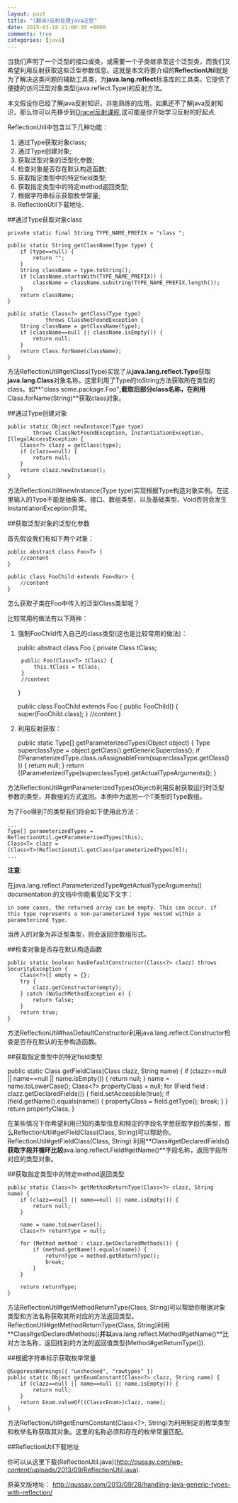 ```yaml
---
layout: post
title: "(翻译)反射处理java泛型"
date: 2015-03-18 21:08:30 +0800
comments: true
categories: [java]
---
```



当我们声明了一个泛型的接口或类，或需要一个子类继承至这个泛型类，而我们又希望利用反射获取这些泛型参数信息。这就是本文将要介绍的**ReflectionUtil**就是为了解决这类问题的辅助工具类，为**java.lang.reflect**标准库的工具类。它提供了便捷的访问泛型对象类型(java.reflect.Type)的反射方法。

本文假设你已经了解java反射知识，并能熟练的应用。如果还不了解java反射知识，那么你可以先移步到[Oracel反射课程](http://docs.oracle.com/javase/tutorial/reflect),这可能是你开始学习反射的好起点.

ReflectionUtil中包含以下几种功能：

1. 通过Type获取对象class;
2. 通过Type创建对象;
3. 获取泛型对象的泛型化参数;
4. 检查对象是否存在默认构造函数;
5. 获取指定类型中的特定field类型;
6. 获取指定类型中的特定method返回类型;
7. 根据字符串标示获取枚举常量;
8. ReflectionUtil下载地址.

##通过Type获取对象class


	private static final String TYPE_NAME_PREFIX = "class ";
	 
	public static String getClassName(Type type) {
	    if (type==null) {
	        return "";
	    }
	    String className = type.toString();
	    if (className.startsWith(TYPE_NAME_PREFIX)) {
	        className = className.substring(TYPE_NAME_PREFIX.length());
	    }
	    return className;
	}
	 
	public static Class<?> getClass(Type type) 
	            throws ClassNotFoundException {
	    String className = getClassName(type);
	    if (className==null || className.isEmpty()) {
	        return null;
	    }
	    return Class.forName(className);
	}


方法ReflectionUtil#getClass(Type)实现了从**java.lang.reflect.Type**获取**java.lang.Class**对象名称。这里利用了Type的toString方法获取所在类型的class。如**"class some.package.Foo"**,截取后部分class名称，在利用**Class.forName(String)**获取class对象。


##通过Type创建对象


	public static Object newInstance(Type type) 
	        throws ClassNotFoundException, InstantiationException, IllegalAccessException {
	    Class<?> clazz = getClass(type);
	    if (clazz==null) {
	        return null;
	    }
	    return clazz.newInstance();
	}


方法ReflectionUtil#newInstance(Type type)实现根据Type构造对象实例。在这里输入的Type不能是抽象类、接口、数组类型、以及基础类型、Void否则会发生InstantiationException异常。


##获取泛型对象的泛型化参数

首先假设我们有如下两个对象：


	public abstract class Foo<T> {
	    //content
	}

	public class FooChild extends Foo<Bar> {
	    //content
	} 



怎么获取子类在Foo中传入的泛型Class<T>类型呢？

比较常用的做法有以下两种：

1. 强制FooChild传入自己的class类型(这也是比较常用的做法)：


	public abstract class Foo<T> {
	    private Class<T> tClass;    

	    public Foo(Class<T> tClass) {
	        this.tClass = tClass;
	    }
	    //content
	}

	public class FooChild extends Foo<Bar> {
	    public FooChild() {
	        super(FooChild.class);
	    }
	    //content
	} 


2. 利用反射获取：


	public static Type[] getParameterizedTypes(Object object) {
	    Type superclassType = object.getClass().getGenericSuperclass();
	    if (!ParameterizedType.class.isAssignableFrom(superclassType.getClass())) {
	        return null;
	    }
	    return ((ParameterizedType)superclassType).getActualTypeArguments();
	}

	
方法ReflectionUtil#getParameterizedTypes(Object)利用反射获取运行时泛型参数的类型，并数组的方式返回。本例中为返回一个T类型的Type数组。

为了Foo得到T的类型我们将会如下使用此方法：


	...
	Type[] parameterizedTypes = ReflectionUtil.getParameterizedTypes(this);
	Class<T> clazz = (Class<T>)ReflectionUtil.getClass(parameterizedTypes[0]);
	...


**注意**:

在java.lang.reflect.ParameterizedType#getActualTypeArguments() documentation:的文档中你能看见如下文字：


	in some cases, the returned array can be empty. This can occur. if this type represents a non-parameterized type nested within a parameterized type.


当传入的对象为非泛型类型，则会返回空数组形式。


##检查对象是否存在默认构造函数


	public static boolean hasDefaultConstructor(Class<?> clazz) throws SecurityException {
	    Class<?>[] empty = {};
	    try {
	        clazz.getConstructor(empty);
	    } catch (NoSuchMethodException e) {
	        return false;
	    }
	    return true;
	}


方法ReflectionUtil#hasDefaultConstructor利用java.lang.reflect.Constructor检查是否存在默认的无参构造函数。

##获取指定类型中的特定field类型


public static Class<?> getFieldClass(Class<?> clazz, String name) {
    if (clazz==null || name==null || name.isEmpty()) {
        return null;
    }
    name = name.toLowerCase();
    Class<?> propertyClass = null;
    for (Field field : clazz.getDeclaredFields()) {
        field.setAccessible(true);
        if (field.getName().equals(name)) {
            propertyClass = field.getType();
            break;
        }
    }
    return propertyClass;
}


在某些情况下你希望利用已知的类型信息和特定的字段名字想获取字段的类型，那么ReflectionUtil#getFieldClass(Class<?>, String)可以帮助你。ReflectionUtil#getFieldClass(Class<?>, String) 利用**Class#getDeclaredFields()**获取字段并循环比较**ava.lang.reflect.Field#getName()**字段名称，返回字段所对应的类型对象。

##获取指定类型中的特定method返回类型


	public static Class<?> getMethodReturnType(Class<?> clazz, String name) {
	    if (clazz==null || name==null || name.isEmpty()) {
	        return null;
	    }   
	 
	    name = name.toLowerCase();
	    Class<?> returnType = null;
	         
	    for (Method method : clazz.getDeclaredMethods()) {
	        if (method.getName().equals(name)) {
	            returnType = method.getReturnType();
	            break;
	        }
	    }
	         
	    return returnType;
	}


方法ReflectionUtil#getMethodReturnType(Class<?>, String)可以帮助你根据对象类型和方法名称获取其所对应的方法返回类型。ReflectionUtil#getMethodReturnType(Class<?>, String)利用**Class#getDeclaredMethods()**并以**ava.lang.reflect.Method#getName()**比对方法名称，返回找到的方法的返回值类型(Method#getReturnType()).


##根据字符串标示获取枚举常量


	@SuppressWarnings({ "unchecked", "rawtypes" })
	public static Object getEnumConstant(Class<?> clazz, String name) {
	    if (clazz==null || name==null || name.isEmpty()) {
	        return null;
	    }
	    return Enum.valueOf((Class<Enum>)clazz, name);
	}


方法ReflectionUtil#getEnumConstant(Class<?>, String)为利用制定的枚举类型和枚举名称获取其对象。这里的名称必须和存在的枚举常量匹配。

##ReflectionUtil下载地址

你可以从这里下载(ReflectionUtil.java)(http://qussay.com/wp-content/uploads/2013/09/ReflectionUtil.java).

原英文版地址： http://qussay.com/2013/09/28/handling-java-generic-types-with-reflection/
